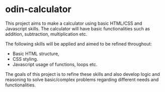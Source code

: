 # odin-calculator

This project aims to make a calculator using basic HTML/CSS and Javascript skills.
The calculator will have basic functionalities such as addition, subtraction, multiplication etc.

The following skills will be applied and aimed to be refined throughout:
- Basic HTML structure,
- CSS styling.
- Javascript usage of functions, loops etc.

The goals of this project is to refine these skills and also develop logic and reasoning to solve
basic/complex problems regarding different needs and functionalities. 